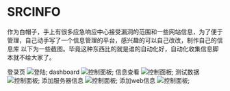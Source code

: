 # SRCINFO
作为白帽子，手上有很多应急响应中心接受漏洞的范围和一些网站信息，为了便于管理，自己动手写了一个信息管理的平台，感兴趣的可以自己改改，制作自己的信息库
以下为一些截图。毕竟这种东西比的就是谁的自动化好，自动化收集信息脚本就不给大家了。

登录页
![登陆](https://github.com/FallenGavin/SRCINFO/blob/master/screenshot/login.JPG);
dashboard
![控制面板](https://github.com/FallenGavin/SRCINFO/blob/master/screenshot/dashboard.JPG);
信息查看
![控制面板](https://github.com/FallenGavin/SRCINFO/blob/master/screenshot/webinfo.JPG );
测试数据
![控制面板](https://github.com/FallenGavin/SRCINFO/blob/master/screenshot/test_data.JPG );
添加服务器信息
![控制面板](https://github.com/FallenGavin/SRCINFO/blob/master/screenshot/add_server_info.JPG );
添加web信息
![控制面板](https://github.com/FallenGavin/SRCINFO/blob/master/screenshot/add_web_info.JPG );


